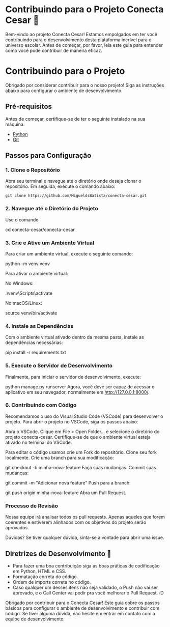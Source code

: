 # Contribuindo para o Projeto Conecta Cesar 🤝

Bem-vindo ao projeto Conecta Cesar! Estamos empolgados em ter você contribuindo para o desenvolvimento desta plataforma incrível para o universo escolar. Antes de começar, por favor, leia este guia para entender como você pode contribuir de maneira eficaz.

# Contribuindo para o Projeto

Obrigado por considerar contribuir para o nosso projeto! Siga as instruções abaixo para configurar o ambiente de desenvolvimento.

## Pré-requisitos

Antes de começar, certifique-se de ter o seguinte instalado na sua máquina:

- [Python](https://www.python.org/downloads/)
- [Git](https://git-scm.com/downloads)

## Passos para Configuração

### 1. Clone o Repositório

Abra seu terminal e navegue até o diretório onde deseja clonar o repositório. Em seguida, execute o comando abaixo:
```
git clone https://github.com/MigueldsBatista/conecta-cesar.git
```

### 2. Navegue até o Diretório do Projeto
Use o comando

cd conecta-cesar/conecta-cesar

### 3. Crie e Ative um Ambiente Virtual
Para criar um ambiente virtual, execute o seguinte comando:

python -m venv venv

Para ativar o ambiente virtual:

No Windows:

.\venv\Scripts\activate

No macOS/Linux:

source venv/bin/activate

### 4. Instale as Dependências
Com o ambiente virtual ativado dentro da mesma pasta, instale as dependências necessárias:

pip install -r requirements.txt

### 5. Execute o Servidor de Desenvolvimento
Finalmente, para iniciar o servidor de desenvolvimento, execute:

python manage.py runserver
Agora, você deve ser capaz de acessar o aplicativo em seu navegador, normalmente em http://127.0.0.1:8000/.

### 6. Contribuindo com Código

Recomendamos o uso do Visual Studio Code (VSCode) para desenvolver o projeto. Para abrir o projeto no VSCode, siga os passos abaixo:

Abra o VSCode.
Clique em File > Open Folder... e selecione o diretório do projeto conecta-cesar.
Certifique-se de que o ambiente virtual esteja ativado no terminal do VSCode.

Para editar o código usamos
crie um Fork do repositório.
Clone seu fork localmente.
Crie uma branch para sua modificação:

git checkout -b minha-nova-feature
Faça suas mudanças.
Commit suas mudanças:

git commit -m "Adicionar nova feature"
Push para a branch:

git push origin minha-nova-feature
Abra um Pull Request.

### Processo de Revisão
Nossa equipe irá analisar todos os pull requests. Apenas aqueles que forem coerentes e estiverem alinhados com os objetivos do projeto serão aprovados.

Dúvidas?
Se tiver qualquer dúvida, sinta-se à vontade para abrir uma issue.




## Diretrizes de Desenvolvimento 🤔

  - Para fazer uma boa contribuição siga as boas práticas de codificação em Python, HTML e CSS.
  - Formatação correta do código.
  - Ordem de imports correta no código.
  - Caso qualquer um desses itens não seja validado, o Push não vai ser aprovado, e o Call Center vai pedir pra você melhorar o Pull Request. :D



Obrigado por contribuir para o Conecta Cesar! Este guia cobre os passos básicos para configurar o ambiente de desenvolvimento e contribuir com código. Se tiver alguma dúvida, não hesite em entrar em contato com a equipe de desenvolvimento.
